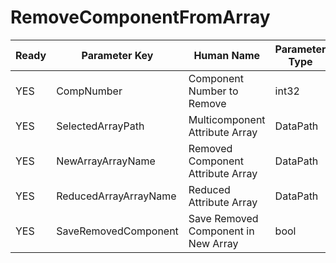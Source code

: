 # RemoveComponentFromArray

| Ready | Parameter Key | Human Name | Parameter Type | Parameter Class |
|-------|---------------|------------|-----------------|----------------|
| YES | CompNumber | Component Number to Remove | int32 | Int32Parameter |
| YES | SelectedArrayPath | Multicomponent Attribute Array | DataPath | ArraySelectionParameter |
| YES | NewArrayArrayName | Removed Component Attribute Array | DataPath | ArrayCreationParameter |
| YES | ReducedArrayArrayName | Reduced Attribute Array | DataPath | ArrayCreationParameter |
| YES | SaveRemovedComponent | Save Removed Component in New Array | bool | BoolParameter |
